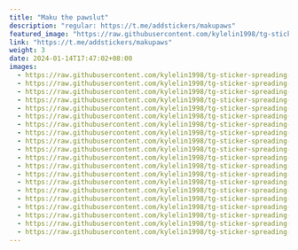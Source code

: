 ```yaml
---
title: "Maku the pawslut"
description: "regular: https://t.me/addstickers/makupaws"
featured_image: "https://raw.githubusercontent.com/kylelin1998/tg-sticker-spreading-worldwide-images/main/img/8c764248-5aa6-479f-b993-2002389ccb56.jpg"
link: "https://t.me/addstickers/makupaws"
weight: 3
date: 2024-01-14T17:47:02+08:00
images:
  - https://raw.githubusercontent.com/kylelin1998/tg-sticker-spreading-worldwide-images/main/img/8c764248-5aa6-479f-b993-2002389ccb56.jpg
  - https://raw.githubusercontent.com/kylelin1998/tg-sticker-spreading-worldwide-images/main/img/3f1fc1d3-0033-4452-82eb-ae21c1f4ad9f.jpg
  - https://raw.githubusercontent.com/kylelin1998/tg-sticker-spreading-worldwide-images/main/img/42d2249e-dc3e-4e42-a9bd-a95dbd550678.jpg
  - https://raw.githubusercontent.com/kylelin1998/tg-sticker-spreading-worldwide-images/main/img/f70d5848-64b8-4c9d-b2fe-4d846849563c.jpg
  - https://raw.githubusercontent.com/kylelin1998/tg-sticker-spreading-worldwide-images/main/img/f6d155d2-d5b2-4f57-97ff-41710db95f8d.jpg
  - https://raw.githubusercontent.com/kylelin1998/tg-sticker-spreading-worldwide-images/main/img/938cab82-311e-4a5c-96ec-c6e6ffc65724.jpg
  - https://raw.githubusercontent.com/kylelin1998/tg-sticker-spreading-worldwide-images/main/img/68dc6425-0093-4170-bf2a-4ec641392d68.jpg
  - https://raw.githubusercontent.com/kylelin1998/tg-sticker-spreading-worldwide-images/main/img/56c5baff-9674-4926-993b-6906f3a6a12f.jpg
  - https://raw.githubusercontent.com/kylelin1998/tg-sticker-spreading-worldwide-images/main/img/adef86b4-9c7b-4079-9700-f4fbb6cc4478.jpg
  - https://raw.githubusercontent.com/kylelin1998/tg-sticker-spreading-worldwide-images/main/img/f14afdb5-48ea-4556-9c3e-53239f2f46bf.jpg
  - https://raw.githubusercontent.com/kylelin1998/tg-sticker-spreading-worldwide-images/main/img/96c547d1-4eff-4205-8085-c5132d0603a3.jpg
  - https://raw.githubusercontent.com/kylelin1998/tg-sticker-spreading-worldwide-images/main/img/de0ea175-4f38-41a1-b3f4-d857b4065dce.jpg
  - https://raw.githubusercontent.com/kylelin1998/tg-sticker-spreading-worldwide-images/main/img/a5b3cc16-7ce3-40cd-ae92-146bef103510.jpg
  - https://raw.githubusercontent.com/kylelin1998/tg-sticker-spreading-worldwide-images/main/img/8137715c-d9cc-4c6b-8a2d-a65c17e86d8e.jpg
  - https://raw.githubusercontent.com/kylelin1998/tg-sticker-spreading-worldwide-images/main/img/1030f917-33af-421e-98eb-6043c1b5a9d7.jpg
  - https://raw.githubusercontent.com/kylelin1998/tg-sticker-spreading-worldwide-images/main/img/6e85ddde-749e-4ac9-ba81-7d075320e3b0.jpg
  - https://raw.githubusercontent.com/kylelin1998/tg-sticker-spreading-worldwide-images/main/img/691640fa-a2ac-4e68-b1c0-4b83186526f2.jpg
  - https://raw.githubusercontent.com/kylelin1998/tg-sticker-spreading-worldwide-images/main/img/63cda021-534c-4510-9459-c15a9fa21a33.jpg
  - https://raw.githubusercontent.com/kylelin1998/tg-sticker-spreading-worldwide-images/main/img/e5b3a62e-d2ac-4c8a-97dc-ced387c4c876.jpg
  - https://raw.githubusercontent.com/kylelin1998/tg-sticker-spreading-worldwide-images/main/img/432587f1-84b8-4a46-9210-d39c6b737b19.jpg
---
```

